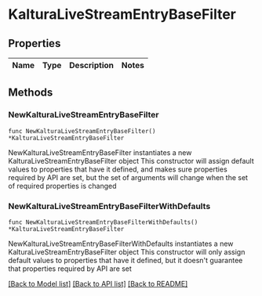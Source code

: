 # KalturaLiveStreamEntryBaseFilter

## Properties

Name | Type | Description | Notes
------------ | ------------- | ------------- | -------------

## Methods

### NewKalturaLiveStreamEntryBaseFilter

`func NewKalturaLiveStreamEntryBaseFilter() *KalturaLiveStreamEntryBaseFilter`

NewKalturaLiveStreamEntryBaseFilter instantiates a new KalturaLiveStreamEntryBaseFilter object
This constructor will assign default values to properties that have it defined,
and makes sure properties required by API are set, but the set of arguments
will change when the set of required properties is changed

### NewKalturaLiveStreamEntryBaseFilterWithDefaults

`func NewKalturaLiveStreamEntryBaseFilterWithDefaults() *KalturaLiveStreamEntryBaseFilter`

NewKalturaLiveStreamEntryBaseFilterWithDefaults instantiates a new KalturaLiveStreamEntryBaseFilter object
This constructor will only assign default values to properties that have it defined,
but it doesn't guarantee that properties required by API are set


[[Back to Model list]](../README.md#documentation-for-models) [[Back to API list]](../README.md#documentation-for-api-endpoints) [[Back to README]](../README.md)


